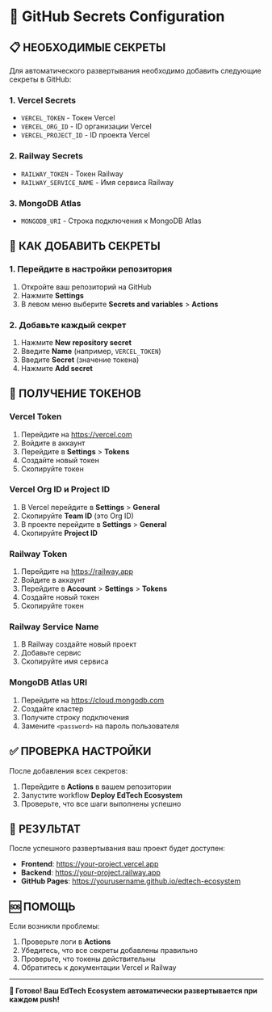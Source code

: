 # 🔐 GitHub Secrets Configuration

## 📋 **НЕОБХОДИМЫЕ СЕКРЕТЫ**

Для автоматического развертывания необходимо добавить следующие секреты в GitHub:

### **1. Vercel Secrets**
- `VERCEL_TOKEN` - Токен Vercel
- `VERCEL_ORG_ID` - ID организации Vercel
- `VERCEL_PROJECT_ID` - ID проекта Vercel

### **2. Railway Secrets**
- `RAILWAY_TOKEN` - Токен Railway
- `RAILWAY_SERVICE_NAME` - Имя сервиса Railway

### **3. MongoDB Atlas**
- `MONGODB_URI` - Строка подключения к MongoDB Atlas

## 🚀 **КАК ДОБАВИТЬ СЕКРЕТЫ**

### **1. Перейдите в настройки репозитория**
1. Откройте ваш репозиторий на GitHub
2. Нажмите **Settings**
3. В левом меню выберите **Secrets and variables** > **Actions**

### **2. Добавьте каждый секрет**
1. Нажмите **New repository secret**
2. Введите **Name** (например, `VERCEL_TOKEN`)
3. Введите **Secret** (значение токена)
4. Нажмите **Add secret**

## 🔑 **ПОЛУЧЕНИЕ ТОКЕНОВ**

### **Vercel Token**
1. Перейдите на https://vercel.com
2. Войдите в аккаунт
3. Перейдите в **Settings** > **Tokens**
4. Создайте новый токен
5. Скопируйте токен

### **Vercel Org ID и Project ID**
1. В Vercel перейдите в **Settings** > **General**
2. Скопируйте **Team ID** (это Org ID)
3. В проекте перейдите в **Settings** > **General**
4. Скопируйте **Project ID**

### **Railway Token**
1. Перейдите на https://railway.app
2. Войдите в аккаунт
3. Перейдите в **Account** > **Settings** > **Tokens**
4. Создайте новый токен
5. Скопируйте токен

### **Railway Service Name**
1. В Railway создайте новый проект
2. Добавьте сервис
3. Скопируйте имя сервиса

### **MongoDB Atlas URI**
1. Перейдите на https://cloud.mongodb.com
2. Создайте кластер
3. Получите строку подключения
4. Замените `<password>` на пароль пользователя

## ✅ **ПРОВЕРКА НАСТРОЙКИ**

После добавления всех секретов:

1. Перейдите в **Actions** в вашем репозитории
2. Запустите workflow **Deploy EdTech Ecosystem**
3. Проверьте, что все шаги выполнены успешно

## 🎯 **РЕЗУЛЬТАТ**

После успешного развертывания ваш проект будет доступен:

- **Frontend**: https://your-project.vercel.app
- **Backend**: https://your-project.railway.app
- **GitHub Pages**: https://yourusername.github.io/edtech-ecosystem

## 🆘 **ПОМОЩЬ**

Если возникли проблемы:

1. Проверьте логи в **Actions**
2. Убедитесь, что все секреты добавлены правильно
3. Проверьте, что токены действительны
4. Обратитесь к документации Vercel и Railway

---

**🚀 Готово! Ваш EdTech Ecosystem автоматически развертывается при каждом push!**
